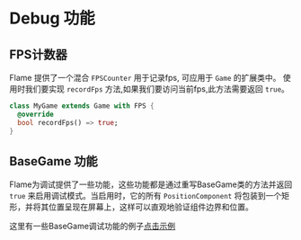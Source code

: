 # Debug 功能

## FPS计数器
Flame 提供了一个混合 `FPSCounter` 用于记录fps, 可应用于 `Game` 的扩展类中。
使用时我们要实现 `recordFps` 方法,如果我们要访问当前fps,此方法需要返回 `true`。 

```dart
class MyGame extends Game with FPS {
  @override
  bool recordFps() => true;
}
```

## BaseGame 功能

Flame为调试提供了一些功能，这些功能都是通过重写BaseGame类的方法并返回 `true` 来启用调试模式。当启用时，它的所有 `PositionComponent` 将包装到一个矩形，并将其位置呈现在屏幕上，这样可以直观地验证组件边界和位置。

这里有一些BaseGame调试功能的例子[点击示例](https://github.com/flame-engine/flame/tree/master/doc/examples/debug)
